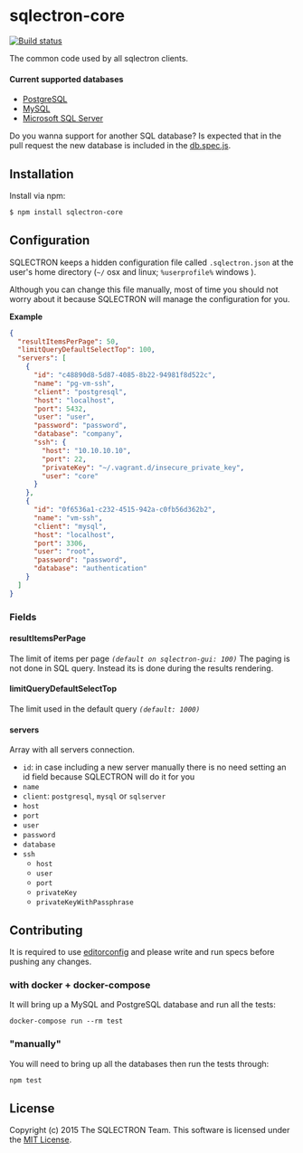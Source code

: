 # sqlectron-core

[![Build status](https://ci.appveyor.com/api/projects/status/bdnpb06lu4sl0hwn/branch/master?svg=true)](https://ci.appveyor.com/project/maxcnunes/sqlectron-core/branch/master)

The common code used by all sqlectron clients.


#### Current supported databases
* [PostgreSQL](http://www.postgresql.org/)
* [MySQL](https://www.mysql.com/)
* [Microsoft SQL Server](http://www.microsoft.com/en-us/server-cloud/products/sql-server/)

Do you wanna support for another SQL database? Is expected that in the pull request the new database is included in the [db.spec.js](https://github.com/sqlectron/sqlectron-core/blob/master/spec/db.spec.js).

## Installation

Install via npm:

```bash
$ npm install sqlectron-core
```

## Configuration

SQLECTRON keeps a hidden configuration file called `.sqlectron.json` at the user's home directory (`~/` osx and linux; `%userprofile%` windows ).

Although you can change this file manually, most of time you should not worry about it because SQLECTRON will manage the configuration for you.

**Example**

```json
{
  "resultItemsPerPage": 50,
  "limitQueryDefaultSelectTop": 100,
  "servers": [
    {
      "id": "c48890d8-5d87-4085-8b22-94981f8d522c",
      "name": "pg-vm-ssh",
      "client": "postgresql",
      "host": "localhost",
      "port": 5432,
      "user": "user",
      "password": "password",
      "database": "company",
      "ssh": {
        "host": "10.10.10.10",
        "port": 22,
        "privateKey": "~/.vagrant.d/insecure_private_key",
        "user": "core"
      }
    },
    {
      "id": "0f6536a1-c232-4515-942a-c0fb56d362b2",
      "name": "vm-ssh",
      "client": "mysql",
      "host": "localhost",
      "port": 3306,
      "user": "root",
      "password": "password",
      "database": "authentication"
    }
  ]
}
```

### Fields

#### resultItemsPerPage

The limit of items per page *`(default on sqlectron-gui: 100)`*
The paging is not done in SQL query. Instead its is done during the results rendering.

#### limitQueryDefaultSelectTop

The limit used in the default query *`(default: 1000)`*

#### servers

Array with all servers connection.

- `id`: in case including a new server manually there is no need setting an id field because SQLECTRON will do it for you
- `name`
- `client`: `postgresql`, `mysql` or `sqlserver`
- `host`
- `port`
- `user`
- `password`
- `database`
- `ssh`
  - `host`
  - `user`
  - `port`
  - `privateKey`
  - `privateKeyWithPassphrase`



## Contributing

It is required to use [editorconfig](http://editorconfig.org/) and please write and run specs before pushing any changes.

### with docker + docker-compose

It will bring up a MySQL and PostgreSQL database and run all the tests:

```shell
docker-compose run --rm test
```

### "manually"

You will need to bring up all the databases then run the tests through:

```js
npm test
```

## License

Copyright (c) 2015 The SQLECTRON Team. This software is licensed under the [MIT License](http://raw.github.com/sqlectron/sqlectron-core/master/LICENSE).

